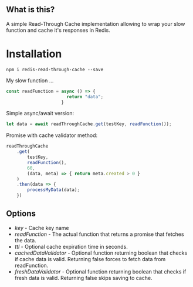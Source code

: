 ## What is this?

A simple Read-Through Cache implementation allowing to wrap your slow function and cache it's responses in Redis.

# Installation
`npm i redis-read-through-cache --save`

My slow function ...
```javascript
const readFunction = async () => {
                       return "data";
                     }
```
   
Simple async/await version:
```javascript
let data = await readThroughCache.get(testKey, readFunction());
```
   
Promise with cache validator method:
```javascript
readThroughCache
    .get(
        testKey,
        readFunction(),
        60,
        (data, meta) => { return meta.created > 0 }
    )
    .then(data => {
        processMyData(data);
    })
```

## Options

* *key* - Cache key name
* *readFunction* - The actual function that returns a promise that fetches the data.
* *ttl* - Optional cache expiration time in seconds.
* *cachedDataValidator* - Optional function returning boolean that checks if cache data is valid. Returning false forces to fetch data from readFunction.
* *freshDataValidator* - Optional function returning boolean that checks if fresh data is valid. Returning false skips saving to cache.
